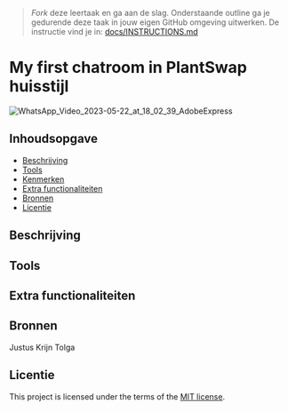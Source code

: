 > _Fork_ deze leertaak en ga aan de slag. Onderstaande outline ga je gedurende deze taak in jouw eigen GitHub omgeving uitwerken. De instructie vind je in: [docs/INSTRUCTIONS.md](docs/INSTRUCTIONS.md)

# My first chatroom in PlantSwap huisstijl

![WhatsApp_Video_2023-05-22_at_18_02_39_AdobeExpress](https://github.com/Demivdm/connecting-people-my-first-chatroom/assets/112861166/9a217291-ba32-4533-a7ef-7bc4b48019d8)

## Inhoudsopgave

- [Beschrijving](#beschrijving)
- [Tools](#tools)
- [Kenmerken](#kenmerken)
- [Extra functionaliteiten](#extra-functionaliteiten)
- [Bronnen](#bronnen)
- [Licentie](#licentie)

## Beschrijving

<!-- Bij Beschrijving staat kort beschreven wat voor project het is en wat je hebt gemaakt -->
<!-- Voeg een mooie poster visual toe 📸 -->
<!-- Voeg een link toe naar Github Pages 🌐-->

## Tools

<!-- Bij Gebruik staat de user story, hoe het werkt en wat je er mee kan. -->

## Extra functionaliteiten

<!-- Bij Kenmerken staat welke technieken zijn gebruikt en hoe. Wat is de HTML structuur? Wat zijn de belangrijkste dingen in CSS? Wat is er met JS gedaan en hoe? Misschien heb je iets met NodeJS gedaan, of heb je een framwork of library gebruikt? -->

## Bronnen
Justus
Krijn
Tolga

## Licentie

This project is licensed under the terms of the [MIT license](./LICENSE).
